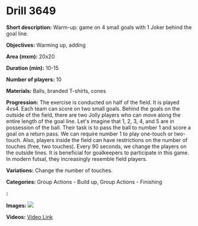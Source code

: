 # Drill 3649

**Short description:**
Warm-up: game on 4 small goals with 1 Joker behind the goal line.

**Objectives:**
Warming up, adding

**Area (mxm):**
20x20

**Duration (min):**
10-15

**Number of players:**
10

**Materials:**
Balls, branded T-shirts, cones

**Progression:**
The exercise is conducted on half of the field. It is played 4vs4. Each team can score on two small goals. Behind the goals on the outside of the field, there are two Jolly players who can move along the entire length of the goal line. Let's imagine that 1, 2, 3, 4, and 5 are in possession of the ball. Their task is to pass the ball to number 1 and score a goal on a return pass. We can require number 1 to play one-touch or two-touch. Also, players inside the field can have restrictions on the number of touches (free, two touches). Every 90 seconds, we change the players on the outside lines. It is beneficial for goalkeepers to participate in this game. In modern futsal, they increasingly resemble field players.

**Variations:**
Change the number of touches.

**Categories:**
Group Actions - Build up, Group Actions - Finishing

**:**


**Images:**
![](https://www.coachingfutsal.com/\images\d4e086b4-e295-46dc-a0ed-2b5b41c80d61_037.png)

**Videos:**
[Video Link](https://www.youtube.com/embed/VAszYmge4_U)

